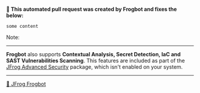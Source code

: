 

[comment]: <> (FrogbotReviewComment)

**🚨 This automated pull request was created by Frogbot and fixes the below:**

```
some content
```
Note: 

---
**Frogbot** also supports **Contextual Analysis, Secret Detection, IaC and SAST Vulnerabilities Scanning**. This features are included as part of the [JFrog Advanced Security](https://jfrog.com/advanced-security) package, which isn't enabled on your system.

---
[🐸 JFrog Frogbot](https://jfrog.com/help/r/jfrog-security-user-guide/developers/frogbot)